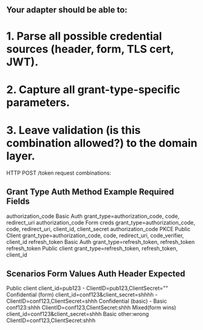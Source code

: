 
## Your adapter should be able to:

# 1. Parse all possible credential sources (header, form, TLS cert, JWT).
# 2. Capture all grant-type-specific parameters.
# 3. Leave validation (is this combination allowed?) to the domain layer.


HTTP POST /token request combinations:

Grant Type              Auth Method          Example Required Fields
-------------------------------------------------------------------------------------------------------------
authorization_code      Basic Auth           grant_type=authorization_code, code, redirect_uri
authorization_code      Form creds           grant_type=authorization_code, code, redirect_uri, client_id, client_secret
authorization_code      PKCE Public Client   grant_type=authorization_code, code, redirect_uri, code_verifier, client_id
refresh_token           Basic Auth           grant_type=refresh_token, refresh_token
refresh_token           Public client        grant_type=refresh_token, refresh_token, client_id


## Scenarios            Form Values                                 Auth Header           Expected
Public client           client_id=pub123                            -                     ClientID=pub123,ClientSecret=""
Confidential (form)     client_id=conf123&client_secret=shhhh       -                     ClientID=conf123,ClientSecret=shhh
Confidential (basic)    -                                           Basic conf123:shhh    ClientID=conf123,ClientSecret:shhh
Mixed(form wins)        client_id=conf123&client_secret=shhh        Basic other:wrong     ClientID=conf123,ClientSecret:shhh

